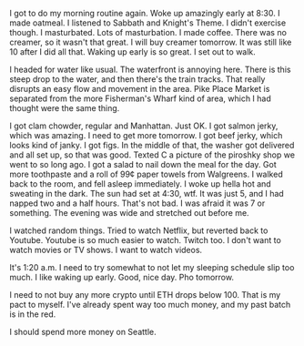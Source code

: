 I got to do my morning routine again. Woke up amazingly early at 8:30. I made oatmeal. I listened to Sabbath and Knight's Theme. I didn't exercise though. I masturbated. Lots of masturbation. I made coffee. There was no creamer, so it wasn't that great. I will buy creamer tomorrow. It was still like 10 after I did all that. Waking up early is so great. I set out to walk.

I headed for water like usual. The waterfront is annoying here. There is this steep drop to the water, and then there's the train tracks. That really disrupts an easy flow and movement in the area. Pike Place Market is separated from the more Fisherman's Wharf kind of area, which I had thought were the same thing.

I got clam chowder, regular and Manhattan. Just OK. I got salmon jerky, which was amazing. I need to get more tomorrow. I got beef jerky, which looks kind of janky. I got figs. In the middle of that, the washer got delivered and all set up, so that was good. Texted C a picture of the piroshky shop we went to so long ago. I got a salad to nail down the meal for the day. Got more toothpaste and a roll of 99¢ paper towels from Walgreens. I walked back to the room, and fell asleep immediately. I woke up hella hot and sweating in the dark. The sun had set at 4:30, wtf. It was just 5, and I had napped two and a half hours. That's not bad. I was afraid it was 7 or something. The evening was wide and stretched out before me.

I watched random things. Tried to watch Netflix, but reverted back to Youtube. Youtube is so much easier to watch. Twitch too. I don't want to watch movies or TV shows. I want to watch videos.

It's 1:20 a.m. I need to try somewhat to not let my sleeping schedule slip too much. I like waking up early. Good, nice day. Pho tomorrow.

I need to not buy any more crypto until ETH drops below 100. That is my pact to myself. I've already spent way too much money, and my past batch is in the red.

I should spend more money on Seattle.
